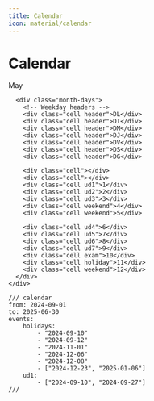 ```yaml
---
title: Calendar
icon: material/calendar
---
```

# Calendar
<div class="calendar">
    <div class="month">
      <div class="month-header">
        <div class="cell">May</div>
      </div>

      <div class="month-days">
        <!-- Weekday headers -->
        <div class="cell header">DL</div>
        <div class="cell header">DT</div>
        <div class="cell header">DM</div>
        <div class="cell header">DJ</div>
        <div class="cell header">DV</div>
        <div class="cell header">DS</div>
        <div class="cell header">DG</div>

        <div class="cell"></div>
        <div class="cell"></div>
        <div class="cell ud1">1</div>
        <div class="cell ud2">2</div>
        <div class="cell ud3">3</div>
        <div class="cell weekend">4</div>
        <div class="cell weekend">5</div>

        <div class="cell ud4">6</div>
        <div class="cell ud5">7</div>
        <div class="cell ud6">8</div>
        <div class="cell ud7">9</div>
        <div class="cell exam">10</div>
        <div class="cell holiday">11</div>
        <div class="cell weekend">12</div>
      </div>
    </div>
</div>

```
/// calendar
from: 2024-09-01
to: 2025-06-30
events:
    holidays:
        - "2024-09-10"
        - "2024-09-12"
        - "2024-11-01"
        - "2024-12-06"
        - "2024-12-08"
        - ["2024-12-23", "2025-01-06"]
    ud1:
        - ["2024-09-10", "2024-09-27"]
///
```
